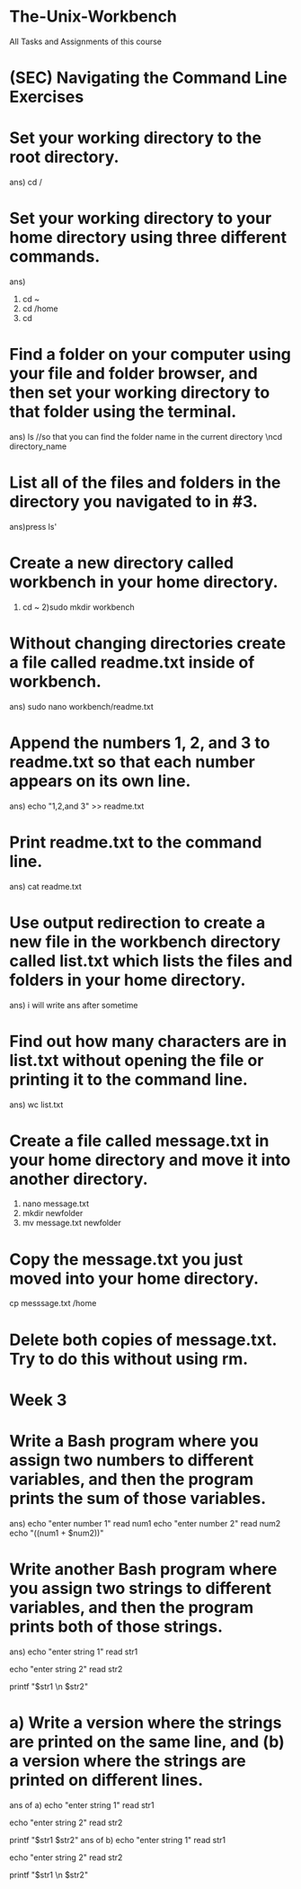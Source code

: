 # The-Unix-Workbench
All Tasks and Assignments of this course

# (SEC) Navigating the Command Line Exercises

# Set your working directory to the root directory.
ans) cd /
# Set your working directory to your home directory using three different commands.
ans) 
1) cd ~
2) cd /home
3) cd 
# Find a folder on your computer using your file and folder browser, and then set your working directory to that folder using the terminal.
ans)
ls //so that you can find the folder name in the current directory
 \ncd directory_name 
# List all of the files and folders in the directory you navigated to in #3.
ans)press ls'

# Create a new directory called workbench in your home directory.
1) cd ~
2)sudo mkdir workbench
# Without changing directories create a file called readme.txt inside of workbench.
ans) sudo nano workbench/readme.txt
# Append the numbers 1, 2, and 3 to readme.txt so that each number appears on its own line.
ans) echo "1,2,and 3" >> readme.txt
# Print readme.txt to the command line.
ans) cat readme.txt
# Use output redirection to create a new file in the workbench directory called list.txt which lists the  files and folders in your home directory.
ans) i will write ans after sometime
# Find out how many characters are in list.txt without opening the file or printing it to the command line.
ans) wc list.txt

# Create a file called message.txt in your home directory and move it into another directory.
1) nano message.txt
2) mkdir newfolder
3) mv message.txt newfolder
# Copy the message.txt you just moved into your home directory.
cp messsage.txt /home
# Delete both copies of message.txt. Try to do this without using rm.

# Week 3
# Write a Bash program where you assign two numbers to different variables, and then the program prints the sum of those variables.

ans)
echo "enter number 1"
read num1
echo "enter number 2"
read num2
echo "$(($num1 + $num2))"
# Write another Bash program where you assign two strings to different variables, and then the program prints both of those strings.
ans)
echo "enter string 1"
read str1

echo "enter string 2"
read str2

printf "$str1 \n $str2"
# a) Write a version where the strings are printed on the same line, and (b) a version where the strings are printed on different lines.
ans of a)
echo "enter string 1"
read str1

echo "enter string 2"
read str2

printf "$str1 $str2"
ans of b) 
echo "enter string 1"
read str1

echo "enter string 2"
read str2

printf "$str1 \n $str2"


